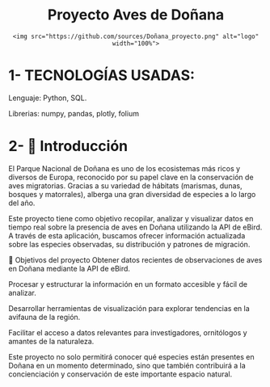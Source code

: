 <div align="center">

# Proyecto Aves de Doñana

</div>

<div align="center">

    <img src="https://github.com/sources/Doñana_proyecto.png" alt="logo" width="100%">

</div>

# 1- TECNOLOGÍAS USADAS:

<div align="center"> </div>

Lenguaje: Python, SQL.

Librerias: numpy, pandas, plotly, folium

# 2- 📖 Introducción

El Parque Nacional de Doñana es uno de los ecosistemas más ricos y diversos de Europa, reconocido por su papel clave en la conservación de aves migratorias. Gracias a su variedad de hábitats (marismas, dunas, bosques y matorrales), alberga una gran diversidad de especies a lo largo del año.

Este proyecto tiene como objetivo recopilar, analizar y visualizar datos en tiempo real sobre la presencia de aves en Doñana utilizando la API de eBird. A través de esta aplicación, buscamos ofrecer información actualizada sobre las especies observadas, su distribución y patrones de migración.

🔹 Objetivos del proyecto
Obtener datos recientes de observaciones de aves en Doñana mediante la API de eBird.

Procesar y estructurar la información en un formato accesible y fácil de analizar.

Desarrollar herramientas de visualización para explorar tendencias en la avifauna de la región.

Facilitar el acceso a datos relevantes para investigadores, ornitólogos y amantes de la naturaleza.

Este proyecto no solo permitirá conocer qué especies están presentes en Doñana en un momento determinado, sino que también contribuirá a la concienciación y conservación de este importante espacio natural.

<div align="center"> </div>
